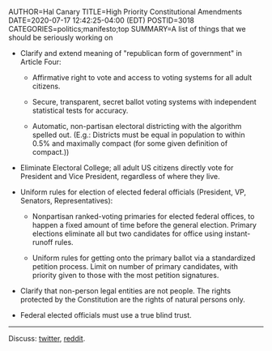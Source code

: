 AUTHOR=Hal Canary
TITLE=High Priority Constitutional Amendments
DATE=2020-07-17 12:42:25-04:00 (EDT)
POSTID=3018
CATEGORIES=politics;manifesto;top
SUMMARY=A list of things that we should be seriously working on

  - Clarify and extend meaning of "republican form of government" in Article Four:

      * Affirmative right to vote and access to voting systems for all adult citizens.

      * Secure, transparent, secret ballot voting systems with independent statistical tests for accuracy.

      * Automatic, non-partisan electoral districting with the algorithm spelled out. (E.g.: Districts must be equal in population to within 0.5% and maximally compact (for some given definition of compact.))

  - Eliminate Electoral College; all adult US citizens directly vote for President and Vice President, regardless of where they live.

  - Uniform rules for election of elected federal officials (President, VP, Senators, Representatives):

      * Nonpartisan ranked-voting primaries for elected federal offices, to happen a fixed amount of time before the general election.  Primary elections eliminate all but two candidates for office using instant-runoff rules.

      * Uniform rules for getting onto the primary ballot via a standardized petition process.  Limit on number of primary candidates, with priority given to those with the most petition signatures.

  - Clarify that non-person legal entities are not people.  The rights protected by the Constitution are the rights of natural persons only.

  - Federal elected officials must use a true blind trust.

* * *

Discuss: [twitter](https://twitter.com/halcanary/status/1297950890100502528), [reddit](https://www.reddit.com/user/hwc/comments/iftnaw/).
